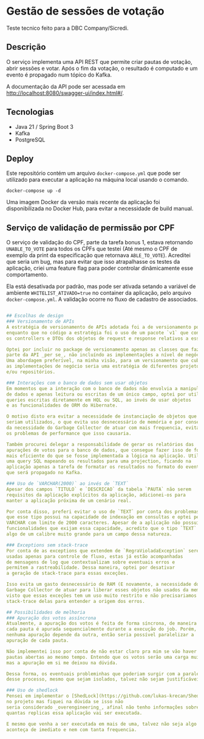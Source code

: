 # Gestão de sessões de votação
Teste tecnico feito para a DBC Company/Sicredi.

## Descrição
O serviço implementa uma API REST que permite criar pautas de
votação, abrir sessões e votar. Após o fim da votação, o resultado
é computado e um evento é propagado num tópico do Kafka.

A documentação da API pode ser acessada em [http://localhost:8080/swagger-ui/index.html#/](http://localhost:8080/swagger-ui/index.html#/).

## Tecnologias
- Java 21 / Spring Boot 3
- Kafka
- PostgreSQL

## Deploy
Este repositório contém um arquivo `docker-compose.yml` que pode ser utilizado 
para executar a aplicação na máquina local usando o comando.

```shell
docker-compose up -d
```

Uma imagem Docker da versão mais recente da aplicação foi disponibilizada no Docker Hub,
para evitar a necessidade de build manual.

## Serviço de validação de permissão por CPF
O serviço de validação do CPF, parte da tarefa bonus 1, estava retornando
`UNABLE_TO_VOTE` para todos os CPFs que testei (Até mesmo o CPF de exemplo
da print da especificação que retornava `ABLE_TO_VOTE`). Acreditei que 
seria um bug, mas para evitar que isso atrapalhasse os testes da aplicação, 
criei uma feature flag para poder controlar dinâmicamente esse comportamento.

Ela está desativada por padrão, mas pode ser ativada setando a variável
de ambiente `WHITELIST_ATIVADO=true` no container da aplicação, pelo
arquivo `docker-compose.yml`. A validação ocorre no fluxo de cadastro
de associados.

```yaml

## Escolhas de design
### Versionamento de APIs
A estratégia de versionamento de APIs adotada foi a de versionamento por URL,
enquanto que no código a estratégia foi o uso de um pacote `v1` que contém
os controllers e DTOs dos objetos de request e response relativos a essa versão.

Optei por incluir no package de versionamento apenas as classes que fazem
parte da API _per se_, não incluíndo as implementações a nível de negócio.
Uma abordagem preferível, na minha visão, para um versionamento que cubra
as implementações de negócio seria uma estratégia de diferentes projetos 
e/ou repositórios.

### Interações com o banco de dados sem usar objetos
Em momentos que a interação com o banco de dados não envolvia a manipulação
de dados e apenas leitura ou escritas de um único campo, optei por utilizar 
queries escritas diretamente em HQL ou SQL, ao invés de usar objetos 
e as funcionalidades de ORM do Hibernate.

O motivo disto era evitar a necessidade de instanciação de objetos que não
seriam utilizados, o que evita uso desnecessário de memória e por consequencia,
da necessidade do Garbage Collector de atuar com mais frequencia, evitando
os problemas de performance que isso causaria.

Também procurei delegar a responsabilidade de gerar os relatórios das 
apurações de votos para o banco de dados, que consegue fazer isso de forma
mais eficiente do que se fosse implementada a lógica na aplicação. Utilizei
uma query SQL mapeando os resultados para uma projection, ficando na 
aplicação apenas a tarefa de formatar os resultados no formato do evento
que será propagado no Kafka.

### Uso de `VARCHAR(2000)` ao invés de `TEXT`
Apesar dos campos `TITULO` e `DESCRICAO` da tabela `PAUTA` não serem
requisitos da aplicação explícitos da aplicação, adicionei-os para
manter a aplicação próxima de um cenário real.

Por conta disso, preferi evitar o uso de `TEXT` por conta dos problemas 
que esse tipo possui na capacidade de indexação em consultas e optei pelo
VARCHAR com limite de 2000 caracteres. Apesar de a aplicação não possuir
funcionalidades que exijam essa capacidade, acredito que o tipo `TEXT` seria
algo de um calibre muito grande para um campo dessa natureza.

### Exceptions sem stack-trace
Por conta de as exceptions que extendem de `RegraVioladaException` serem 
usadas apenas para controle de fluxo, estas já estão acompanhadas
de mensagens de log que contextualizam sobre eventuais erros e
permitem a rastreabilidade. Dessa maneira, optei por desativar
a geração de stack-trace para essas exceções. 

Isso evita um gasto desnecessário de RAM (E novamente, a necessidade do 
Garbage Collector de atuar para liberar esses objetos não usados da memória), 
visto que essas exceções tem um uso muito restrito e não precisariamos do 
stack-trace delas para entender a origem dos erros.

## Possibilidades de melhoria
### Apuração dos votos assíncrona
Atualmente, a apuração dos votos é feita de forma síncrona, de maneira que
cada pauta é apurada sequencialmente durante a execução do job. Porém,
nenhuma apuração depende da outra, então seria possível paralelizar a 
apuração de cada pauta.

Não implementei isso por conta de não estar claro pra mim se vão haver tantas
pautas abertas ao mesmo tempo. Entendo que os votos serão uma carga muito grande,
mas a apuração em si me deixou na dúvida.

Dessa forma, os eventuais probleminhas que poderiam surgir com a paralelização
desse processo, mesmo que sejam isolados, talvez não sejam justificáveis.

### Uso de shedlock
Pensei em implementar o [ShedLock](https://github.com/lukas-krecan/ShedLock)
no projeto mas fiquei na dúvida se isso não
seria considerado _overengineering_, afinal não tenho informações sobre
quantas replicas essa aplicação vai ser executada. 

E mesmo que venha a ser executada em mais de uma, talvez não seja algo que 
aconteça de imediato e nem com tanta frequencia.